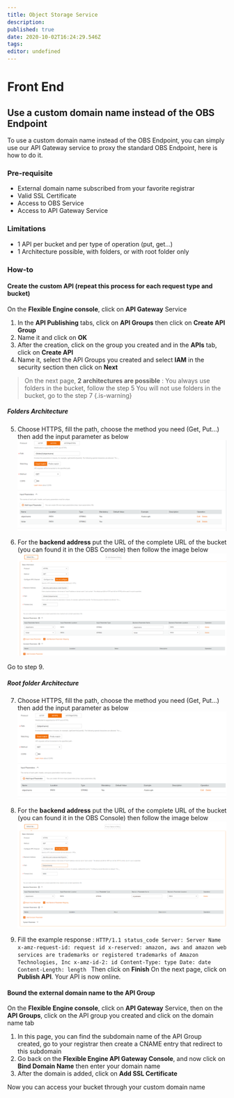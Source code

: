 ```yaml
---
title: Object Storage Service
description: 
published: true
date: 2020-10-02T16:24:29.546Z
tags: 
editor: undefined
---
```


# Front End
## Use a custom domain name instead of the OBS Endpoint
To use a custom domain name instead of the OBS Endpoint, you can simply use our API Gateway service to proxy the standard OBS Endpoint, here is how to do it.

### Pre-requisite
- External domain name subscribed from your favorite registrar
- Valid SSL Certificate
- Access to OBS Service
- Access to API Gateway Service

### Limitations
- 1 API per bucket and per type of operation (put, get...)
- 1 Architecture possible, with folders, or with root folder only

### How-to
#### Create the custom API (repeat this process for each request type and bucket)
On the **Flexible Engine console**, click on **API Gateway** Service

1. In the **API Publishing** tabs, click on **API Groups** then click on **Create API Group**
2. Name it and click on **OK**
3. After the creation, click on the group you created and in the **APIs** tab, click on **Create API**
4. Name it, select the API Groups you created and select **IAM** in the security section then click on **Next**

> On the next page, **2 architectures are possible** :
You always use folders in the bucket, follow the step 5
You will not use folders in the bucket, go to the step 7
{.is-warning}

##### Folders Architecture
5. Choose HTTPS, fill the path, choose the method you need (Get, Put...) then add the input parameter as below![5-1.png](/5-1.png)

6. For the **backend address** put the URL of the complete URL of the bucket (you can found it in the OBS Console) then follow the image below
![6.png](/6.png)

Go to step 9. 

##### Root folder Architecture
7.  Choose HTTPS, fill the path, choose the method you need (Get, Put...) then add the input parameter as below![5-2.png](/5-2.png)

8. For the **backend address** put the URL of the complete URL of the bucket (you can found it in the OBS Console) then follow the image below![9.png](/9.png)


9. Fill the example response : 
`HTTP/1.1 status_code
Server: Server Name
x-amz-request-id: request id
x-reserved: amazon, aws and amazon web services are trademarks or registered trademarks of Amazon Technologies, Inc
x-amz-id-2: id
Content-Type: type
Date: date
Content-Length: length
`
Then click on **Finish**
On the next page, click on **Publish API**. Your API is now online.

#### Bound the external domain name to the API Group
On the **Flexible Engine console**, click on **API Gateway** Service, then on the **API Groups**, click on the API group you created and click on the domain name tab
1. In this page, you can find the subdomain name of the API Group created, go to your registrar then create a CNAME entry that redirect to this subdomain
2. Go back on the **Flexible Engine API Gateway Console**, and now click on **Bind Domain Name** then enter your domain name
3. After the domain is added, click on **Add SSL Certificate**

Now you can access your bucket through your custom domain name 

